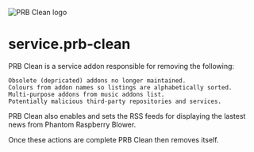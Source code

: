 ![PRB Clean logo](https://github.com/PhantomRaspberryBlower/repository.prb-entertainment-pack-matrix/blob/master/service.prb-clean/resources/icon.png)

service.prb-clean
=================

PRB Clean is a service addon responsible for removing the following:

    Obsolete (depricated) addons no longer maintained.
    Colours from addon names so listings are alphabetically sorted.
    Multi-purpose addons from music addons list.
    Potentially malicious third-party repositories and services.

PRB Clean also enables and sets the RSS feeds for displaying the lastest news from Phantom Raspberry Blower.

Once these actions are complete PRB Clean then removes itself.